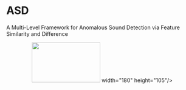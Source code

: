 # ASD
A Multi-Level Framework for Anomalous Sound Detection via Feature Similarity and Difference
<div align=center>
<img src="https://github.com/fanxiaoxiaoxin/ASD/edit/main/over_all.pdf" width="180" height="105"> width="180" height="105"/>
</div>
